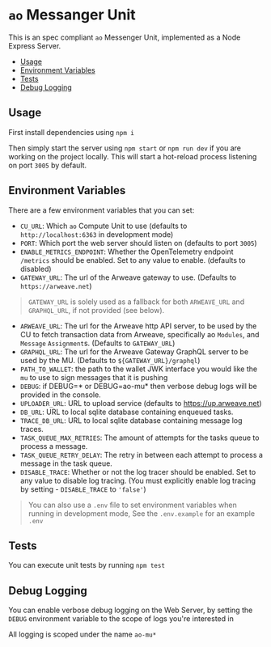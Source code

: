 # `ao` Messanger Unit

This is an spec compliant `ao` Messenger Unit, implemented as a Node Express
Server.

<!-- toc -->

- [Usage](#usage)
- [Environment Variables](#environment-variables)
- [Tests](#tests)
- [Debug Logging](#debug-logging)

<!-- tocstop -->

## Usage

First install dependencies using `npm i`

Then simply start the server using `npm start` or `npm run dev` if you are
working on the project locally. This will start a hot-reload process listening
on port `3005` by default.

## Environment Variables

There are a few environment variables that you can set:

- `CU_URL`: Which `ao` Compute Unit to use (defaults to
  `http://localhost:6363` in development mode)
- `PORT`: Which port the web server should listen on (defaults to port `3005`)
- `ENABLE_METRICS_ENDPOINT`: Whether the OpenTelemetry endpoint `/metrics` should be enabled. Set to any value to enable. (defaults to disabled)
- `GATEWAY_URL`: The url of the Arweave gateway to use. (Defaults to
  `https://arweave.net`)

> `GATEWAY_URL` is solely used as a fallback for both `ARWEAVE_URL` and
> `GRAPHQL_URL`, if not provided (see below).

- `ARWEAVE_URL`: The url for the Arweave http API server, to be used by the CU
  to fetch transaction data from Arweave, specifically ao `Modules`, and
  `Message` `Assignment`s. (Defaults to `GATEWAY_URL`)
- `GRAPHQL_URL`: The url for the Arweave Gateway GraphQL server to be used by the MU. (Defaults to `${GATEWAY_URL}/graphql`)
- `PATH_TO_WALLET`: the path to the wallet JWK interface you would like the `mu`
  to use to sign messages that it is pushing
- `DEBUG`: if DEBUG=* or DEBUG=ao-mu* then verbose debug logs will be provided in the console.
- `UPLOADER_URL`: URL to upload service (defaults to https://up.arweave.net)
- `DB_URL`: URL to local sqlite database containing enqueued tasks.
- `TRACE_DB_URL`: URL to local sqlite database containing message log traces.
- `TASK_QUEUE_MAX_RETRIES`: The amount of attempts for the tasks queue to process a message.
- `TASK_QUEUE_RETRY_DELAY`: The retry in between each attempt to process a message in the task queue.
- `DISABLE_TRACE`: Whether or not the log tracer should be enabled. Set to any value to disable log tracing. (You must explicitly enable log tracing by setting - `DISABLE_TRACE` to `'false'`)

> You can also use a `.env` file to set environment variables when running in
> development mode, See the `.env.example` for an example `.env`

## Tests

You can execute unit tests by running `npm test`

## Debug Logging

You can enable verbose debug logging on the Web Server, by setting the `DEBUG`
environment variable to the scope of logs you're interested in

All logging is scoped under the name `ao-mu*`
